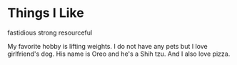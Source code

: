 # Things I Like

fastidious
strong
resourceful

My favorite hobby is lifting weights. I do not have any pets but I love girlfriend's dog. His name is Oreo and he's a Shih tzu. And I also love pizza.
